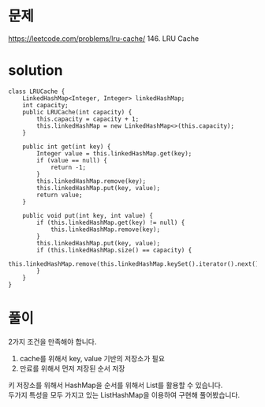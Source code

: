 # 문제
https://leetcode.com/problems/lru-cache/
146. LRU Cache

# solution
```agsl
class LRUCache {
    LinkedHashMap<Integer, Integer> linkedHashMap;
    int capacity;
    public LRUCache(int capacity) {
        this.capacity = capacity + 1;
        this.linkedHashMap = new LinkedHashMap<>(this.capacity);
    }

    public int get(int key) {
        Integer value = this.linkedHashMap.get(key);
        if (value == null) {
            return -1;
        }
        this.linkedHashMap.remove(key);
        this.linkedHashMap.put(key, value);
        return value;
    }

    public void put(int key, int value) {
        if (this.linkedHashMap.get(key) != null) {
            this.linkedHashMap.remove(key);
        }
        this.linkedHashMap.put(key, value);
        if (this.linkedHashMap.size() == capacity) {
            this.linkedHashMap.remove(this.linkedHashMap.keySet().iterator().next());
        }
    }
}
```

# 풀이
2가지 조건을 만족해야 합니다.
1. cache를 위해서 key, value 기반의 저장소가 필요
2. 만료를 위해서 먼저 저장된 순서 저장

키 저장소를 위해서 HashMap을 순서를 위해서 List를 활용할 수 있습니다.\
두가지 특성을 모두 가지고 있는 ListHashMap을 이용하여 구현해 풀어봤습니다.
